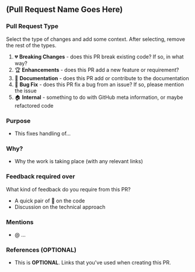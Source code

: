 ## (Pull Request Name Goes Here)

### Pull Request Type

Select the type of changes and add some context. After selecting, remove the rest of the types.

1. 💔 **Breaking Changes** - does this PR break existing code? If so, in what way?
2. 🏆 **Enhancements** - does this PR add a new feature or requirement?
3. 📜 **Documentation** - does this PR add or contribute to the documentation
4. 🐛 **Bug Fix** - does this PR fix a bug from an issue? If so, please mention the issue
5. 🏠 **Internal** - something to do with GitHub meta information, or maybe refactored code

### Purpose
- This fixes handling of…

### Why?
- Why the work is taking place (with any relevant links)

### Feedback required over
What kind of feedback do you require from this PR?

- A quick pair of :eyes: on the code
- Discussion on the technical approach

### Mentions
- @ ...

### References (OPTIONAL)
- This is **OPTIONAL**. Links that you've used when creating this PR.

